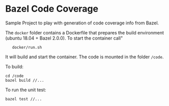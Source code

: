 Bazel Code Coverage
===================

Sample Project to play with generation of code coverage info from Bazel.

The `docker` folder contains a Dockerfile that prepares the build environment (ubuntu 18.04 + Bazel 2.0.0).
To start the container call"
```
   docker/run.sh
```

It will build and start the container. The code is mounted in the folder `/code`.

To build:
```
cd /code
bazel build //...
```

To run the unit test:
```
bazel test //...
```
